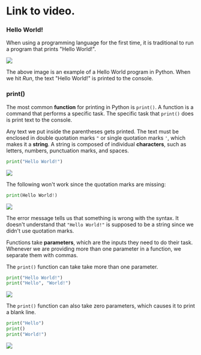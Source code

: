 # Link to video.

### Hello World!

When using a programming language for the first time, it is traditional to run a program that prints "Hello World!".

![](https://raw.githubusercontent.com/MissStrong/ICS3U/main/Images/1.1.1A.png)

The above image is an example of a Hello World program in Python. When we hit *Run*, the text "Hello World!" is printed to the console. 

### print()

The most common **function** for printing in Python is `print()`. A function is a command that performs a specific task. The specific task that `print()` does is print text to the console.

Any text we put inside the parentheses gets printed. The text must be enclosed in double quotation marks `"` or single quotation marks `'`, which makes it a **string**. A string is composed of individual **characters**, such as letters, numbers, punctuation marks, and spaces. 

```python
print("Hello World!")
```
![](https://raw.githubusercontent.com/MissStrong/ICS3U/main/Images/1.1.1B.png)

The following won't work since the quotation marks are missing:

``` python
print(Hello World!)
```
![](https://raw.githubusercontent.com/MissStrong/ICS3U/main/Images/1.1.1D.png)

The error message tells us that something is wrong with the syntax. It doesn't understand that `"Hello World!"` is supposed to be a string since we didn't use quotation marks.

Functions take **parameters**, which are the inputs they need to do their task. Whenever we are providing more than one parameter in a function, we separate them with commas. 

The `print()` function can take take more than one parameter.

```python
print("Hello World!") 
print("Hello", "World!")
```

![](https://raw.githubusercontent.com/MissStrong/ICS3U/main/Images/1.1.1C.png)

The `print()` function can also take zero parameters, which causes it to print a blank line.

```python
print("Hello")
print()
print("World!")
```

![](https://raw.githubusercontent.com/MissStrong/ICS3U/main/Images/1.1.1E.png)
